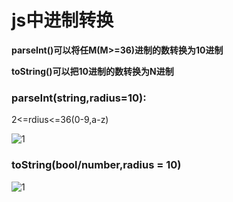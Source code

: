# js中进制转换

**parseInt()可以将任M(M>=36)进制的数转换为10进制**

**toString()可以把10进制的数转换为N进制**

### parseInt(string,radius=10):

2<=rdius<=36(0-9,a-z)

![1](C:\Users\Administrator\Desktop\1.png)

### toString(bool/number,radius = 10)

![1](C:\Users\Administrator\Desktop\1.png)